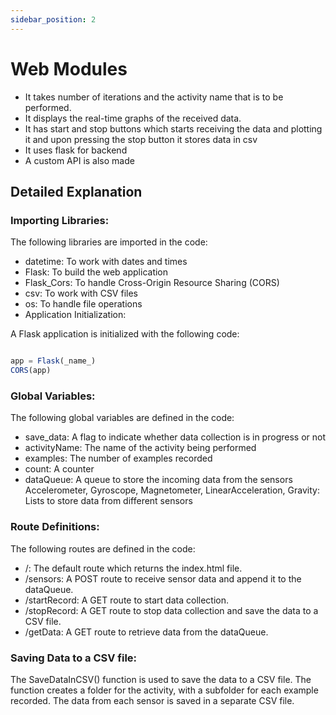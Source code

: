 ```yaml
---
sidebar_position: 2
---
```


# Web Modules
- It takes number of iterations and the activity name that is to be performed.
- It displays the real-time graphs of the received data.
- It has start and stop buttons which starts receiving the data and plotting it and upon pressing the stop button it stores data in csv
- It uses flask for backend
- A custom API is also made


## Detailed Explanation


### Importing Libraries:
The following libraries are imported in the code:
- datetime: To work with dates and times
- Flask: To build the web application
- Flask_Cors: To handle Cross-Origin Resource Sharing (CORS)
- csv: To work with CSV files
- os: To handle file operations
- Application Initialization:

A Flask application is initialized with the following code:

 ```jsx title="App.py"

app = Flask(_name_)
CORS(app)
```

### Global Variables:
The following global variables are defined in the code:
- save_data: A flag to indicate whether data collection is in progress or not
- activityName: The name of the activity being performed
- examples: The number of examples recorded
- count: A counter
- dataQueue: A queue to store the incoming data from the sensors
Accelerometer, Gyroscope, Magnetometer, LinearAcceleration, Gravity: Lists to store data from different sensors
### Route Definitions:
The following routes are defined in the code:
- /: The default route which returns the index.html file.
- /sensors: A POST route to receive sensor data and append it to the dataQueue.
- /startRecord: A GET route to start data collection.
- /stopRecord: A GET route to stop data collection and save the data to a CSV file.
- /getData: A GET route to retrieve data from the dataQueue.
### Saving Data to a CSV file:
The SaveDataInCSV() function is used to save the data to a CSV file. The function creates a folder for the activity, with a subfolder for each example recorded. The data from each sensor is saved in a separate CSV file.